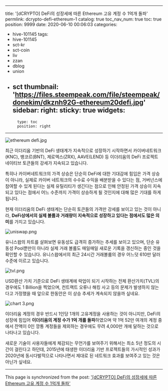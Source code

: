 
---
title: '[dCRYPTO] DeFi의 성장세에 따른 Ethereum 고유 계정 수 1억개 돌파'
permlink: dcrypto-defi-ethereum-1
catalog: true
toc_nav_num: true
toc: true
position: 9999
date: 2020-06-10 00:06:03
categories:
- hive-101145
tags:
- hive-101145
- sct-kr
- sct-coin
- liv
- zzan
- dblog
- union
- sct
thumbnail: 'https://files.steempeak.com/file/steempeak/donekim/dkznh92G-ethereum20defi.jpg'
sidebar:
    right:
        sticky: true
widgets:
    -
        type: toc
        position: right
---


![ethereum defi.jpg](https://files.steempeak.com/file/steempeak/donekim/dkznh92G-ethereum20defi.jpg)

최근 이더리움 기반의 DeFi 생태계가 지속적으로 성장하기 시작하면서 카이버네트워크(KNC), 뱅코르(BNT), 제로엑스(ZRX), AAVE(LEND) 등 이더리움의 DeFi 프로젝트 네이티브 토큰들의 강세가 지속되고 있습니다. 

특히나 카이버네트워크의 가격 상승은 단순히 DeFi에 대한 기대감에 힘입은 가격 상승이 아니라, 실제로 카이버 네트워크의 수수료 수익을 배분받을 수 있다는 점, 거버넌스에 참여할 수 있게 된다는 실제 유틸리티가 생긴다는 점으로 인해 안정된 가격 상승이 지속되고 있다는 점에서 어느 수준까지 가격이 상승하게 될 것인지에 대해 많은 기대를 하게 됩니다.

현재 이더리움의 DeFi 생태계는 단순히 토큰들의 가격만 강세를 보이고 있는 것이 아니라, **DeFi상에서의 실제 볼륨과 거래량이 지속적으로 성장하고 있다는 점에서도 많은 의미**를 가지고 있습니다.

![uniswap.png](https://files.steempeak.com/file/steempeak/donekim/6TPRUwCe-uniswap.png)

유니스왑의 차트를 살펴보면 유동성도 급격히 증가하는 추세를 보이고 있으며, 단순 유동성 Pool뿐만이 아니라 실제 거래 볼륨도 매일매일 새로운 기록을 갱신하는 중인 것을 확인할 수 있습니다. 유니스왑에서의 최근 24시간 거래볼륨의 경우 어느덧 610만 달러 수준에 이르고 있습니다.

![tvl.png](https://files.steempeak.com/file/steempeak/donekim/ROietvLB-tvl.png)

USD환산 가치 기준으로 DeFi 생태계에 락업이 되기 시작하는 전체 환산가치(TVL)의 경우에도 1 Billion을 찍었으며, 컨트랙트 오류나 해킹 사고 등의 문제가 발생하지 않는다고 가정했을 때 앞으로 한동안은 이 상승 추세가 계속되지 않을까 싶네요.

![chart 3.png](https://files.steempeak.com/file/steempeak/donekim/zdmTIVmz-chart203.png)

이더리움 계정의 경우 반드시 1인당 1개의 고유계정을 사용하는 것이 아니지만, DeFi의 성장에 힘입어 **이더리움의 계정 수가 1억 개를 돌파**하였으며 약 1억 52만 여개의 계정 중에서 잔액이 0인 깡통 계정들을 제외하는 경우에도 무려 4,000만 개에 달하는 것으로 나타나고 있습니다. 

새로운 기술이 사용자들에게 체감되는 무언가를 보여주기 위해서는 최소 5년 정도의 시간이 걸린다고 하던데, 2015년에 태생한 이더리움 기반 프로젝트들의 가시적인 성과가 2020년에 동시다발적으로 나타나면서 제대로 된 네트워크 효과를 보여주고 있는 것은 아닌가 싶네요.

- - -

This page is synchronized from the post: ['[dCRYPTO] DeFi의 성장세에 따른 Ethereum 고유 계정 수 1억개 돌파'](https://steemit.com/@donekim/dcrypto-defi-ethereum-1)
